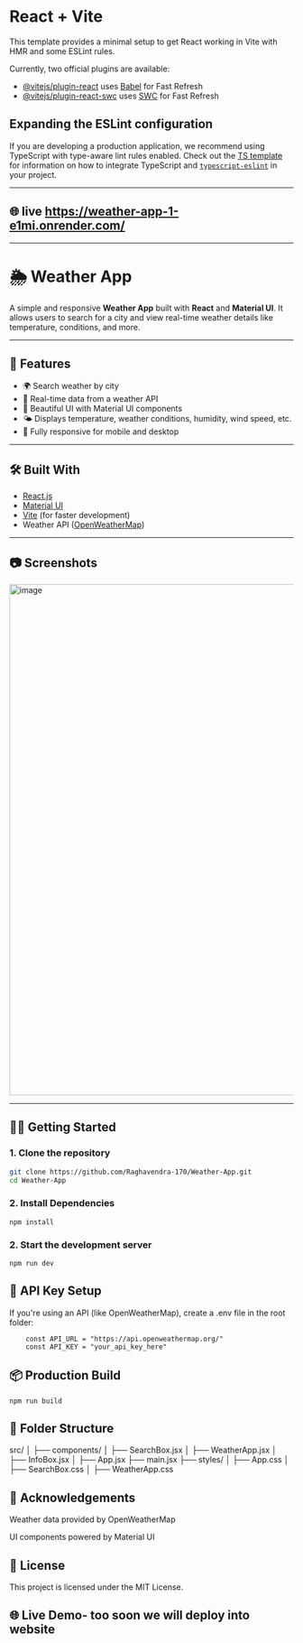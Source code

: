 # React + Vite

This template provides a minimal setup to get React working in Vite with HMR and some ESLint rules.

Currently, two official plugins are available:

- [@vitejs/plugin-react](https://github.com/vitejs/vite-plugin-react/blob/main/packages/plugin-react) uses [Babel](https://babeljs.io/) for Fast Refresh
- [@vitejs/plugin-react-swc](https://github.com/vitejs/vite-plugin-react/blob/main/packages/plugin-react-swc) uses [SWC](https://swc.rs/) for Fast Refresh

## Expanding the ESLint configuration

If you are developing a production application, we recommend using TypeScript with type-aware lint rules enabled. Check out the [TS template](https://github.com/vitejs/vite/tree/main/packages/create-vite/template-react-ts) for information on how to integrate TypeScript and [`typescript-eslint`](https://typescript-eslint.io) in your project.

---
## 🌐 live  https://weather-app-1-e1mi.onrender.com/
---
# 🌦️ Weather App

A simple and responsive **Weather App** built with **React** and **Material UI**. It allows users to search for a city and view real-time weather details like temperature, conditions, and more.

---

## 🚀 Features

- 🌍 Search weather by city
- 📡 Real-time data from a weather API
- 💅 Beautiful UI with Material UI components
- 🌤️ Displays temperature, weather conditions, humidity, wind speed, etc.
- 📱 Fully responsive for mobile and desktop

---

## 🛠️ Built With

- [React.js](https://reactjs.org/)
- [Material UI](https://mui.com/)
- [Vite](https://vitejs.dev/) (for faster development)
- Weather API ([OpenWeatherMap](https://openweathermap.org/))

---

## 📷 Screenshots

<img width="1901" height="906" alt="image" src="https://github.com/user-attachments/assets/76c5d469-b125-40af-9a5e-88dfb067385c" />


---

## 🧑‍💻 Getting Started

### 1. Clone the repository
```bash
git clone https://github.com/Raghavendra-170/Weather-App.git
cd Weather-App
```
### 2. Install Dependencies
```
npm install
```
### 2. Start the development server
```
npm run dev
```
## 🔐 API Key Setup
If you're using an API (like OpenWeatherMap), create a .env file in the root folder:
```
    const API_URL = "https://api.openweathermap.org/"
    const API_KEY = "your_api_key_here"
```
## 📦 Production Build
```
npm run build
```
## 📁 Folder Structure

src/
│
├── components/
│   ├── SearchBox.jsx
│   ├── WeatherApp.jsx
│   ├── InfoBox.jsx
│
├── App.jsx
├── main.jsx
├── styles/
│   ├── App.css
│   ├── SearchBox.css
│   ├── WeatherApp.css

## 🙌 Acknowledgements
Weather data provided by OpenWeatherMap

UI components powered by Material UI

## 📄 License
This project is licensed under the MIT License.

## 🌐 Live Demo- too soon we will deploy into website

